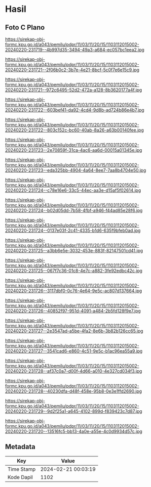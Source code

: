# Hasil

## Foto C Plano

https://sirekap-obj-formc.kpu.go.id/a043/pemilu/pdpr/11/03/11/20/15/1103112015002-20240220-231719--4b997d35-3494-49a3-a684-ec057bc1eea2.jpg

https://sirekap-obj-formc.kpu.go.id/a043/pemilu/pdpr/11/03/11/20/15/1103112015002-20240220-231721--2f06b0c2-3b7e-4e21-8bcf-5c0f7e6e15c9.jpg

https://sirekap-obj-formc.kpu.go.id/a043/pemilu/pdpr/11/03/11/20/15/1103112015002-20240220-231721--972c6495-52d2-472a-a128-8b3620177a4f.jpg

https://sirekap-obj-formc.kpu.go.id/a043/pemilu/pdpr/11/03/11/20/15/1103112015002-20240220-231722--603bef41-da92-4cd4-9d8b-ad724b86e4b7.jpg

https://sirekap-obj-formc.kpu.go.id/a043/pemilu/pdpr/11/03/11/20/15/1103112015002-20240220-231722--803c152c-bc60-40ab-8a26-a63b00140fee.jpg

https://sirekap-obj-formc.kpu.go.id/a043/pemilu/pdpr/11/03/11/20/15/1103112015002-20240220-231723--2e70859f-31ca-4ac6-aa6d-00015a01345e.jpg

https://sirekap-obj-formc.kpu.go.id/a043/pemilu/pdpr/11/03/11/20/15/1103112015002-20240220-231723--eda325bb-4904-4a64-8ee7-7aa8b4704e50.jpg

https://sirekap-obj-formc.kpu.go.id/a043/pemilu/pdpr/11/03/11/20/15/1103112015002-20240220-231724--c78e16e6-33c5-44ec-aa3e-d15af5f02614.jpg

https://sirekap-obj-formc.kpu.go.id/a043/pemilu/pdpr/11/03/11/20/15/1103112015002-20240220-231724--b02d05dd-7b58-4fbf-a946-f44ad85e28f6.jpg

https://sirekap-obj-formc.kpu.go.id/a043/pemilu/pdpr/11/03/11/20/15/1103112015002-20240220-231724--0137e03f-2c41-4335-b1d6-635f9bfeb0ad.jpg

https://sirekap-obj-formc.kpu.go.id/a043/pemilu/pdpr/11/03/11/20/15/1103112015002-20240220-231725--a3bb6e5e-3032-453e-883f-82147501cd41.jpg

https://sirekap-obj-formc.kpu.go.id/a043/pemilu/pdpr/11/03/11/20/15/1103112015002-20240220-231725--067f7c36-01c8-4e7c-a882-3fe92edbc42c.jpg

https://sirekap-obj-formc.kpu.go.id/a043/pemilu/pdpr/11/03/11/20/15/1103112015002-20240220-231726--3117dbf0-0c76-4e64-9e5c-ac807d137664.jpg

https://sirekap-obj-formc.kpu.go.id/a043/pemilu/pdpr/11/03/11/20/15/1103112015002-20240220-231726--40852f97-951d-4091-a484-2b5fd128f9e7.jpg

https://sirekap-obj-formc.kpu.go.id/a043/pemilu/pdpr/11/03/11/20/15/1103112015002-20240220-231727--2e3547ad-a5be-4fa2-8e6b-3b82b126cc65.jpg

https://sirekap-obj-formc.kpu.go.id/a043/pemilu/pdpr/11/03/11/20/15/1103112015002-20240220-231727--3541cad6-e860-4c51-9e5c-b1ac96ea55a9.jpg

https://sirekap-obj-formc.kpu.go.id/a043/pemilu/pdpr/11/03/11/20/15/1103112015002-20240220-231728--af37c0a7-d00f-4d66-a010-4e327cd034f3.jpg

https://sirekap-obj-formc.kpu.go.id/a043/pemilu/pdpr/11/03/11/20/15/1103112015002-20240220-231728--40230dfa-d48f-458e-95b8-0e3e1ffd2690.jpg

https://sirekap-obj-formc.kpu.go.id/a043/pemilu/pdpr/11/03/11/20/15/1103112015002-20240220-231729--9d2f25a1-a645-4102-899d-f839423c7d87.jpg

https://sirekap-obj-formc.kpu.go.id/a043/pemilu/pdpr/11/03/11/20/15/1103112015002-20240220-231720--13516fc5-bb13-4a0e-a55e-4c0d9934d57c.jpg


## Metadata

| Key        | Value               |
| ---------- | ------------------- |
| Time Stamp | 2024-02-21 00:03:19 |
| Kode Dapil | 1102                |




